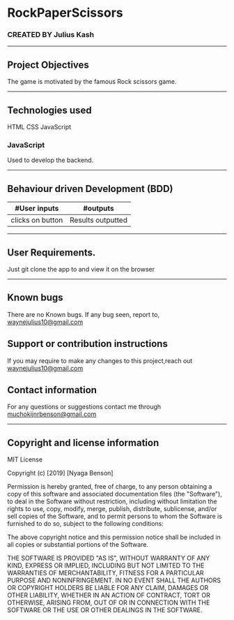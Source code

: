 # RockPaperScissors
### CREATED BY  Julius Kash

----------------------------------------------------------------------

## Project Objectives
The game is motivated by the famous Rock scissors game.

----------------------------------------------------------------------

## Technologies used
HTML
CSS
JavaScript
### JavaScript
Used to develop the backend.



-----------------------------------------------------------------------------

## Behaviour driven Development (BDD)
|#User inputs   |  #outputs |         
|---------------|-------------------|
| clicks on button                |Results outputted|

---------------------------------------------------------------------------------

## User Requirements.
Just git clone the app to and view it on the browser

---------------------------------------------------------------------

## Known bugs
There are no Known bugs. If any bug seen, report to, waynejulius10@gmail.com

## Support or contribution instructions
If you may require to make any changes to this project,reach out waynejulius10@gmail.com


## Contact information
For any questions or suggestions contact me through muchokijnrbenson@gmail.com


-----------------------------------------------------------------------------
## Copyright and license information

MIT License

Copyright (c) [2019] [Nyaga Benson]

Permission is hereby granted, free of charge, to any person obtaining a copy
of this software and associated documentation files (the "Software"), to deal
in the Software without restriction, including without limitation the rights
to use, copy, modify, merge, publish, distribute, sublicense, and/or sell
copies of the Software, and to permit persons to whom the Software is
furnished to do so, subject to the following conditions:

The above copyright notice and this permission notice shall be included in all
copies or substantial portions of the Software.

THE SOFTWARE IS PROVIDED "AS IS", WITHOUT WARRANTY OF ANY KIND, EXPRESS OR
IMPLIED, INCLUDING BUT NOT LIMITED TO THE WARRANTIES OF MERCHANTABILITY,
FITNESS FOR A PARTICULAR PURPOSE AND NONINFRINGEMENT. IN NO EVENT SHALL THE
AUTHORS OR COPYRIGHT HOLDERS BE LIABLE FOR ANY CLAIM, DAMAGES OR OTHER
LIABILITY, WHETHER IN AN ACTION OF CONTRACT, TORT OR OTHERWISE, ARISING FROM,
OUT OF OR IN CONNECTION WITH THE SOFTWARE OR THE USE OR OTHER DEALINGS IN THE
SOFTWARE.
